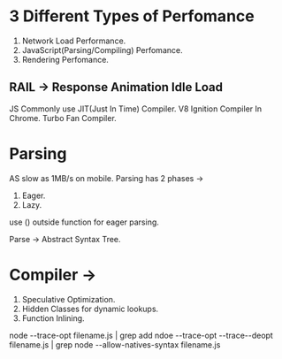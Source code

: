 # 3 Different Types of Perfomance

1. Network Load Performance.
2. JavaScript(Parsing/Compiling) Perfomance.
3. Rendering Perfomance.

## RAIL -> Response Animation Idle Load

JS Commonly use JIT(Just In Time) Compiler.
V8 Ignition Compiler In Chrome.
Turbo Fan Compiler.

# Parsing

AS slow as 1MB/s on mobile.
Parsing has 2 phases ->

1. Eager.
2. Lazy.

use () outside function for eager parsing.

Parse -> Abstract Syntax Tree.

# Compiler ->

1. Speculative Optimization.
2. Hidden Classes for dynamic lookups.
3. Function Inlining.

node --trace-opt filename.js | grep add
ndoe --trace-opt --trace--deopt filename.js | grep
node --allow-natives-syntax filename.js
